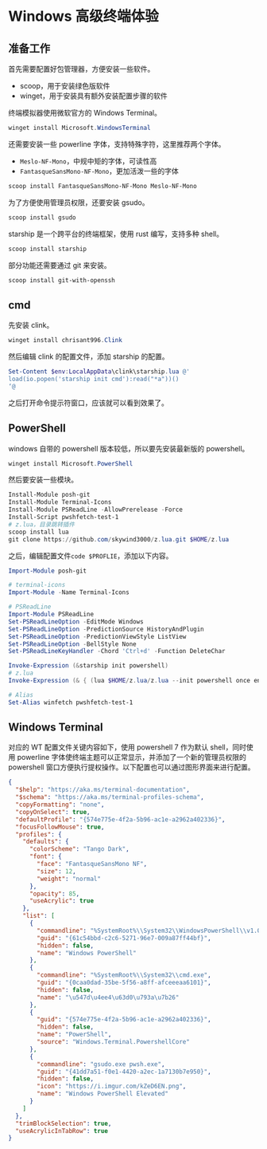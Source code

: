 # Windows 高级终端体验

## 准备工作

首先需要配置好包管理器，方便安装一些软件。

- scoop，用于安装绿色版软件
- winget，用于安装具有额外安装配置步骤的软件

终端模拟器使用微软官方的 Windows Terminal。

```powershell
winget install Microsoft.WindowsTerminal
```

还需要安装一些 powerline 字体，支持特殊字符，这里推荐两个字体。

- `Meslo-NF-Mono`，中规中矩的字体，可读性高
- `FantasqueSansMono-NF-Mono`，更加活泼一些的字体

```powershell
scoop install FantasqueSansMono-NF-Mono Meslo-NF-Mono
```

为了方便使用管理员权限，还要安装 gsudo。

```powershell
scoop install gsudo
```

starship 是一个跨平台的终端框架，使用 rust 编写，支持多种 shell。

```powershell
scoop install starship
```

部分功能还需要通过 git 来安装。

```powershell
scoop install git-with-openssh
```

## cmd

先安装 clink。

```powershell
winget install chrisant996.Clink
```

然后编辑 clink 的配置文件，添加 starship 的配置。

```powershell
Set-Content $env:LocalAppData\clink\starship.lua @'
load(io.popen('starship init cmd'):read("*a"))()
‘@
```

之后打开命令提示符窗口，应该就可以看到效果了。

## PowerShell

windows 自带的 powershell 版本较低，所以要先安装最新版的 powershell。

```powershell
winget install Microsoft.PowerShell
```

然后要安装一些模块。

```powershell
Install-Module posh-git
Install-Module Terminal-Icons
Install-Module PSReadLine -AllowPrerelease -Force
Install-Script pwshfetch-test-1
# z.lua，目录跳转插件
scoop install lua
git clone https://github.com/skywind3000/z.lua.git $HOME/z.lua
```

之后，编辑配置文件`code $PROFLIE`，添加以下内容。

```powershell
Import-Module posh-git

# terminal-icons
Import-Module -Name Terminal-Icons

# PSReadLine
Import-Module PSReadLine
Set-PSReadLineOption -EditMode Windows
Set-PSReadLineOption -PredictionSource HistoryAndPlugin
Set-PSReadLineOption -PredictionViewStyle ListView
Set-PSReadLineOption -BellStyle None
Set-PSReadLineKeyHandler -Chord 'Ctrl+d' -Function DeleteChar

Invoke-Expression (&starship init powershell)
# z.lua
Invoke-Expression (& { (lua $HOME/z.lua/z.lua --init powershell once enhanced fzf) -join "`n" })

# Alias
Set-Alias winfetch pwshfetch-test-1
```

## Windows Terminal

对应的 WT 配置文件关键内容如下，使用 powershell 7 作为默认 shell，同时使用 powerline 字体使终端主题可以正常显示，并添加了一个新的管理员权限的 powershell 窗口方便执行提权操作。以下配置也可以通过图形界面来进行配置。

```json
{
  "$help": "https://aka.ms/terminal-documentation",
  "$schema": "https://aka.ms/terminal-profiles-schema",
  "copyFormatting": "none",
  "copyOnSelect": true,
  "defaultProfile": "{574e775e-4f2a-5b96-ac1e-a2962a402336}",
  "focusFollowMouse": true,
  "profiles": {
    "defaults": {
      "colorScheme": "Tango Dark",
      "font": {
        "face": "FantasqueSansMono NF",
        "size": 12,
        "weight": "normal"
      },
      "opacity": 85,
      "useAcrylic": true
    },
    "list": [
      {
        "commandline": "%SystemRoot%\\System32\\WindowsPowerShell\\v1.0\\powershell.exe",
        "guid": "{61c54bbd-c2c6-5271-96e7-009a87ff44bf}",
        "hidden": false,
        "name": "Windows PowerShell"
      },
      {
        "commandline": "%SystemRoot%\\System32\\cmd.exe",
        "guid": "{0caa0dad-35be-5f56-a8ff-afceeeaa6101}",
        "hidden": false,
        "name": "\u547d\u4ee4\u63d0\u793a\u7b26"
      },
      {
        "guid": "{574e775e-4f2a-5b96-ac1e-a2962a402336}",
        "hidden": false,
        "name": "PowerShell",
        "source": "Windows.Terminal.PowershellCore"
      },
      {
        "commandline": "gsudo.exe pwsh.exe",
        "guid": "{41dd7a51-f0e1-4420-a2ec-1a7130b7e950}",
        "hidden": false,
        "icon": "https://i.imgur.com/kZeD6EN.png",
        "name": "Windows PowerShell Elevated"
      }
    ]
  },
  "trimBlockSelection": true,
  "useAcrylicInTabRow": true
}
```
